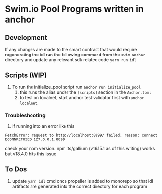 # Swim.io Pool Programs written in anchor

## Development

If any changes are made to the smart contract that would require regenerating the idl
run the following command from the `swim-anchor` directory and update any relevant sdk related code
`yarn run idl`

## Scripts (WIP)
1. To run the initialize_pool script run
  `anchor run initialize_pool`
    1. this runs the alias under the `[scripts]` section in the `Anchor.toml`
    2. to test on localnet, start anchor test validator first with `anchor localnet`.

### Troubleshooting
1. if running into an error like this
```
FetchError: request to http://localhost:8899/ failed, reason: connect ECONNREFUSED 127.0.0.1:8899
```
check your npm version. npm lts/gallium (v16.15.1 as of this writing) works but v18.4.0 hits this issue


## To Dos
1. update `yarn idl` cmd once propeller is added to monorepo so that idl artifacts are generated
   into the correct directory for each program
